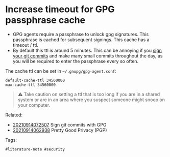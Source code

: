 # Increase timeout for GPG passphrase cache

* GPG agents require a passphrase to unlock gpg signatures. This passphrase is
  cached for  subsequent signings. This cache has a timeout / ttl.
* By default this ttl is around 5 minutes. This can be annoying if you [sign
  your git commits][1] and make many small commits throughout the day, as you
  will be required to enter the passphrase every so often.

The cache ttl can be set in `~/.gnupg/gpg-agent.conf`:

```
default-cache-ttl 34560000
max-cache-ttl 34560000
```

> ⚠️ Take caution on setting a ttl that is too long if you are in a shared
> system or are in an area where you suspect someone might snoop on your
> computer.

[1]: ../20210914072507/README.md

Related:

* [20210914072507](../20210914072507/README.md) Sign git commits with GPG
* [20210914062938](../20210914062938/README.md) Pretty Good Privacy (PGP)

Tags:

    #literature-note #security

